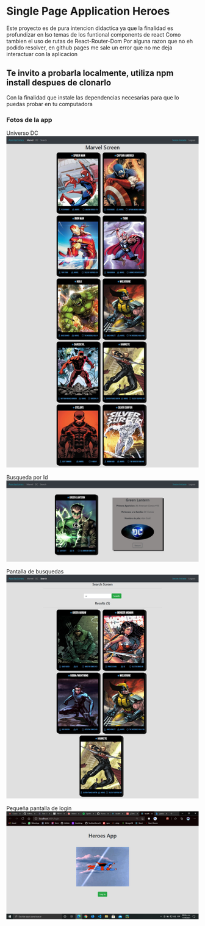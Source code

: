 # Single Page Application Heroes
Este proyecto es de pura intencion didactica ya que la finalidad es profundizar en lso temas de los funtional components de react
Como tambien el uso de rutas de React-Router-Dom
Por alguna razon que no eh podido resolver, en github pages me sale un error que no me deja interactuar con la aplicacion

## Te invito a probarla localmente, utiliza npm install despues de clonarlo
Con la finalidad que instale las dependencias necesarias para que lo puedas probar en tu computadora

### Fotos de la app
Universo DC
![DC-Universe](https://github.com/JILSE7/SPA-Heroes-React/blob/master/app-imgs/Captura%20web_11-4-2021_20266_localhost.jpeg?raw=true) 

Busqueda por Id
![Search-Screen-for-id](https://github.com/JILSE7/SPA-Heroes-React/blob/master/app-imgs/Captura%20web_11-4-2021_202827_localhost.jpeg) 

Pantalla de busquedas
![Search-Screen](https://github.com/JILSE7/SPA-Heroes-React/blob/master/app-imgs/Captura%20web_11-4-2021_202729_localhost.jpeg) 

Pequeña pantalla de login
![Login-Screen](https://github.com/JILSE7/SPA-Heroes-React/blob/master/app-imgs/Login.png) 

  




